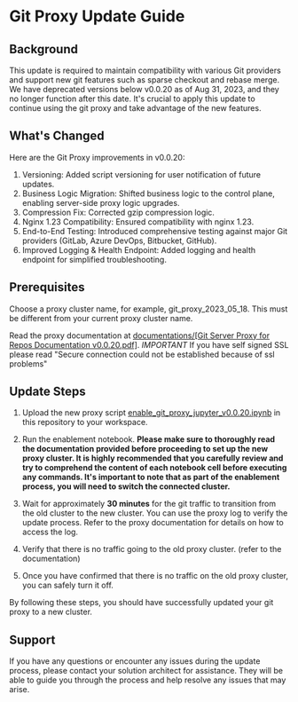 # Git Proxy Update Guide
## Background
This update is required to maintain compatibility with various Git providers and support new git features such as sparse checkout and rebase merge. We have deprecated versions below v0.0.20 as of Aug 31, 2023, and they no longer function after this date. It's crucial to apply this update to continue using the git proxy and take advantage of the new features.

## What's Changed
Here are the Git Proxy improvements in v0.0.20:

1. Versioning: Added script versioning for user notification of future updates.
2. Business Logic Migration: Shifted business logic to the control plane, enabling server-side proxy logic upgrades.
3. Compression Fix: Corrected gzip compression logic.
4. Nginx 1.23 Compatibility: Ensured compatibility with nginx 1.23.
5. End-to-End Testing: Introduced comprehensive testing against major Git providers (GitLab, Azure DevOps, Bitbucket, GitHub).
6. Improved Logging & Health Endpoint: Added logging and health endpoint for simplified troubleshooting.

## Prerequisites
Choose a proxy cluster name, for example, git_proxy_2023_05_18. This must be different from your current proxy cluster name.

Read the proxy documentation at [documentations/[Git Server Proxy for Repos Documentation v0.0.20.pdf]](https://github.com/databricks/databricks-repos-proxy/blob/v0.0.20/documentations/Git%20Server%20Proxy%20for%20Repos%20Documentation%20v0.0.20.pdf). *IMPORTANT* If you have self signed SSL please read "Secure connection could not be established because of ssl problems"

## Update Steps
1. Upload the new proxy script [enable_git_proxy_jupyter_v0.0.20.ipynb](https://github.com/databricks/databricks-repos-proxy/blob/v0.0.20/enable_git_proxy_jupyter_v0.0.20.ipynb) in this repository to your workspace.

2. Run the enablement notebook. **Please make sure to thoroughly read the documentation provided before proceeding to set up the new proxy cluster. It is highly recommended that you carefully review and try to comprehend the content of each notebook cell before executing any commands. It's important to note that as part of the enablement process, you will need to switch the connected cluster.**

3. Wait for approximately **30 minutes** for the git traffic to transition from the old cluster to the new cluster. You can use the proxy log to verify the update process. Refer to the proxy documentation for details on how to access the log.

4. Verify that there is no traffic going to the old proxy cluster. (refer to the documentation) 

5. Once you have confirmed that there is no traffic on the old proxy cluster, you can safely turn it off.

By following these steps, you should have successfully updated your git proxy to a new cluster.

## Support
If you have any questions or encounter any issues during the update process, please contact your solution architect for assistance. They will be able to guide you through the process and help resolve any issues that may arise.
